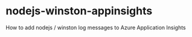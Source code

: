 # nodejs-winston-appinsights
How to add nodejs / winston log messages to Azure Application Insights
